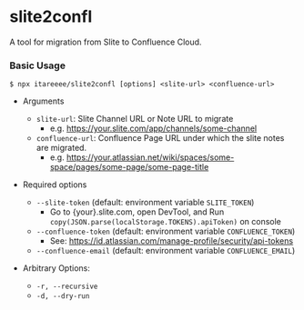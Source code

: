 # slite2confl

A tool for migration from Slite to Confluence Cloud.

### Basic Usage

```
$ npx itareeee/slite2confl [options] <slite-url> <confluence-url>
```

- Arguments
  - `slite-url`: Slite Channel URL or Note URL to migrate
    - e.g. https://your.slite.com/app/channels/some-channel
  - `confluence-url`: Confluence Page URL under which the slite notes are migrated.
    - e.g. https://your.atlassian.net/wiki/spaces/some-space/pages/some-page/some-page-title

- Required options
  - `--slite-token` (default: environment variable `SLITE_TOKEN`)
    - Go to {your}.slite.com, open DevTool, and Run `copy(JSON.parse(localStorage.TOKENS).apiToken)` on console
  - `--confluence-token` (default: environment variable `CONFLUENCE_TOKEN`)
    - See: https://id.atlassian.com/manage-profile/security/api-tokens
  - `--confluence-email` (default: environment variable `CONFLUENCE_EMAIL`)
- Arbitrary Options:
  - `-r, --recursive`
  - `-d, --dry-run`
